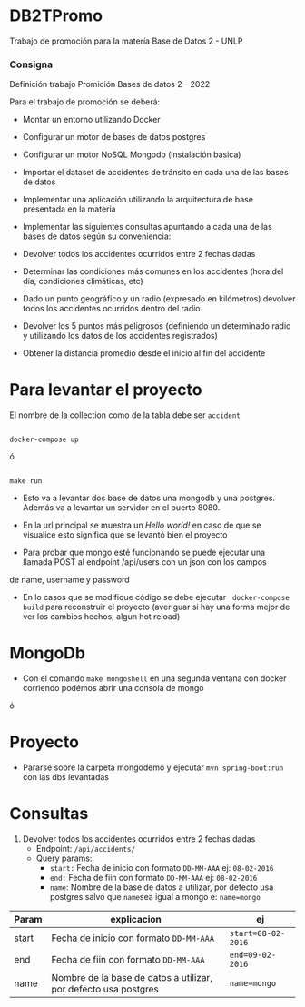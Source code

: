 # DB2TPromo

Trabajo de promoción para la matería Base de Datos 2 - UNLP

### Consigna

Definición trabajo Promición Bases de datos 2 - 2022

Para el trabajo de promoción se deberá:

- Montar un entorno utilizando Docker

- Configurar un motor de bases de datos postgres

- Configurar un motor NoSQL Mongodb (instalación básica)

- Importar el dataset de accidentes de tránsito en cada una de las bases de datos

- Implementar una aplicación utilizando la arquitectura de base presentada en la materia

- Implementar las siguientes consultas apuntando a cada una de las bases de datos según su conveniencia:

- Devolver todos los accidentes ocurridos entre 2 fechas dadas

- Determinar las condiciones más comunes en los accidentes (hora del día, condiciones climáticas, etc)

- Dado un punto geográfico y un radio (expresado en kilómetros) devolver todos los accidentes ocurridos dentro del radio.

- Devolver los 5 puntos más peligrosos (definiendo un determinado radio y utilizando los datos de los accidentes registrados)

- Obtener la distancia promedio desde el inicio al fin del accidente

# Para levantar el proyecto

El nombre de la collection como de la tabla debe ser `accident`

```

docker-compose up

```

ó

```

make run

```

- Esto va a levantar dos base de datos una mongodb y una postgres. Además va a levantar un servidor en el puerto 8080.

- En la url principal se muestra un _Hello world!_ en caso de que se visualice esto significa que se levantó bien el proyecto

- Para probar que mongo esté funcionando se puede ejecutar una llamada POST al endpoint /api/users con un json con los campos

de name, username y password

- En lo casos que se modifique código se debe ejecutar ` docker-compose build` para reconstruir el proyecto (averiguar si hay una forma mejor de ver los cambios hechos, algun hot reload)

# MongoDb

- Con el comando `make mongoshell` en una segunda ventana con docker corriendo podémos abrir una consola de mongo

ó

# Proyecto

- Pararse sobre la carpeta mongodemo y ejecutar `mvn spring-boot:run` con las dbs levantadas

# Consultas

1. Devolver todos los accidentes ocurridos entre 2 fechas dadas
   - Endpoint: `/api/accidents/`
   - Query params:
     - `start:` Fecha de inicio con formato `DD-MM-AAA` ej: `08-02-2016`
     - `end:` Fecha de fiin con formato `DD-MM-AAA` ej: `08-02-2016`
     - `name`: Nombre de la base de datos a utilizar, por defecto usa postgres salvo que `name`sea igual a mongo e: `name=mongo`

| Param | explicacion                                                     | ej                 |
| ----- | --------------------------------------------------------------- | ------------------ |
| start | Fecha de inicio con formato `DD-MM-AAA`                         | `start=08-02-2016` |
| end   | Fecha de fiin con formato `DD-MM-AAA`                           | `end=09-02-2016`   |
| name  | Nombre de la base de datos a utilizar, por defecto usa postgres | `name=mongo`       |
